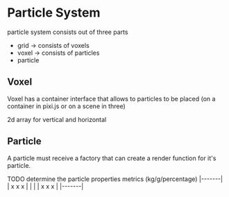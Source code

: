 # Particle System
particle system consists out of three parts 

* grid -> consists of voxels
* voxel -> consists of particles
* particle

## Voxel
Voxel has a container interface that allows to particles to be placed (on a container in pixi.js or on a scene in three)

2d array for vertical and horizontal


## Particle
A particle must receive a factory that can create a render function for it's particle.

TODO determine the particle properties metrics (kg/g/percentage)
|-------|
| x x x |
|       |
| x x x |
|-------|
